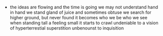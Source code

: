 - the ideas are flowing and the time is going
  we may not understand hand in hand we stand 
  gland of juice and sometimes obtuse we search
  for higher ground, but never found it becomes
  who we be who we see when standing tall a feeling
  small it starts to crawl undeniable to a vision
  of hyperterrestial superstition unbenounst to
  inquisition